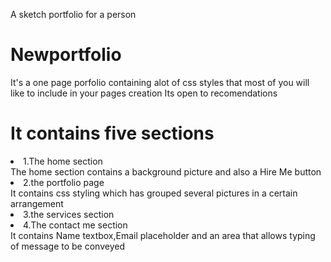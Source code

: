 A sketch portfolio for  a person

# Newportfolio
It's a one page porfolio containing alot of css styles that most of you will like to include in your pages creation
Its open to recomendations
<h1>It contains five sections</h1>
<li>1.The home section</li>
The home section contains a background picture and also a Hire Me button
<li>2.the portfolio page</li>
It contains css styling which has grouped  several pictures in a certain arrangement
<li>3.the services section</li>
<li>4.The contact me section</li>
It contains Name textbox,Email placeholder and an area that allows typing of message to  be conveyed
